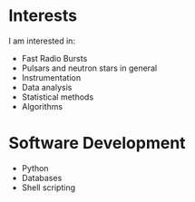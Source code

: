 # Interests #

I am interested in:

* Fast Radio Bursts
* Pulsars and neutron stars in general
* Instrumentation
* Data analysis
* Statistical methods
* Algorithms

# Software Development #

* Python
* Databases
* Shell scripting
